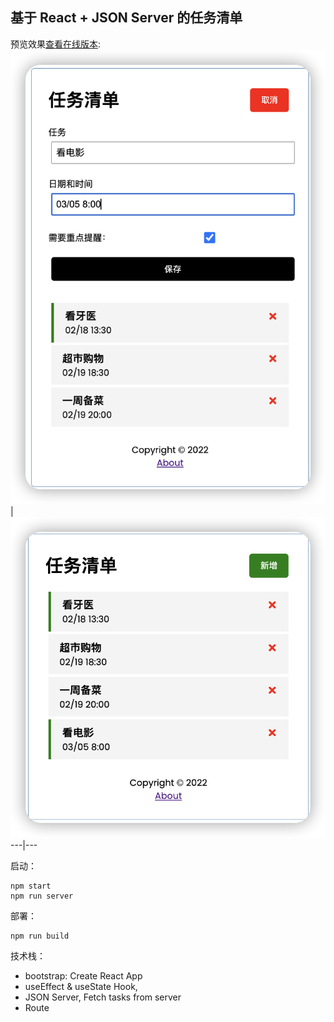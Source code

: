 ## 基于 React + JSON Server 的任务清单

预览效果[查看在线版本](gifted-pare-0363a7.netlify.app/):
![新增任务](public/example1.png) | ![新增完成](public/example2.png)
---|---

启动：

```
npm start
npm run server
```

部署：

```
npm run build
```

技术栈：

- bootstrap: Create React App
- useEffect & useState Hook,
- JSON Server, Fetch tasks from server
- Route
